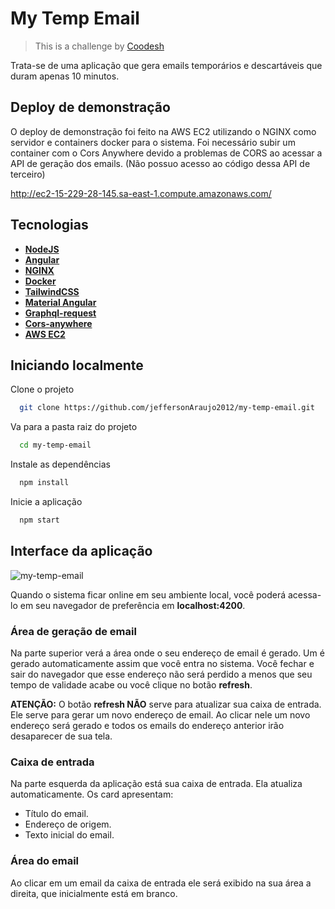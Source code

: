 
# My Temp Email

>This is a challenge by [Coodesh](https://coodesh.com)

Trata-se de uma aplicação que gera emails temporários e descartáveis que duram apenas 10 minutos.

## Deploy de demonstração
O deploy de demonstração foi feito na AWS EC2 utilizando o NGINX como servidor e containers docker para o sistema. Foi necessário subir um container com o Cors Anywhere devido a problemas de CORS ao acessar a API de geração dos emails. (Não possuo acesso ao código dessa API de terceiro)

http://ec2-15-229-28-145.sa-east-1.compute.amazonaws.com/

## Tecnologias

- **[NodeJS](https://nodejs.org/pt-br)**
- **[Angular](https://angular.io/)**
- **[NGINX](https://docs.nginx.com/)**
- **[Docker](https://www.docker.com/)**
- **[TailwindCSS](https://tailwindcss.com/)**
- **[Material Angular](https://material.angular.io/)**
- **[Graphql-request](https://www.npmjs.com/package/graphql-request)**
- **[Cors-anywhere](https://github.com/Rob--W/cors-anywhere)**
- **[AWS EC2](https://aws.amazon.com/pt/ec2/)**


## Iniciando localmente

Clone o projeto

```bash
  git clone https://github.com/jeffersonAraujo2012/my-temp-email.git
```

Va para a pasta raiz do projeto

```bash
  cd my-temp-email
```

Instale as dependências

```bash
  npm install
```

Inicie a aplicação

```bash
  npm start
```

## Interface da aplicação

![my-temp-email](https://github.com/jeffersonAraujo2012/my-temp-email/assets/59322029/3b087af7-96c0-49eb-9132-1d506f2171ac)

Quando o sistema ficar online em seu ambiente local, você poderá acessa-lo em seu navegador de preferência em **localhost:4200**.

### Área de geração de email
Na parte superior verá a área onde o seu endereço de email é gerado. Um é gerado automaticamente assim que você entra no sistema. Você fechar e sair do navegador que esse endereço não será perdido a menos que seu tempo de validade acabe ou você clique no botão **refresh**.

**ATENÇÃO:** O botão **refresh NÃO**  serve para atualizar sua caixa de entrada. Ele serve para gerar um novo endereço de email. Ao clicar nele um novo endereço será gerado e todos os emails do endereço anterior irão desaparecer de sua tela.

### Caixa de entrada
Na parte esquerda da aplicação está sua caixa de entrada. Ela atualiza automaticamente. Os card apresentam:

- Título do email.
- Endereço de origem.
- Texto inicial do email.

### Área do email
Ao clicar em um email da caixa de entrada ele será exibido na sua área a direita, que inicialmente está em branco.

